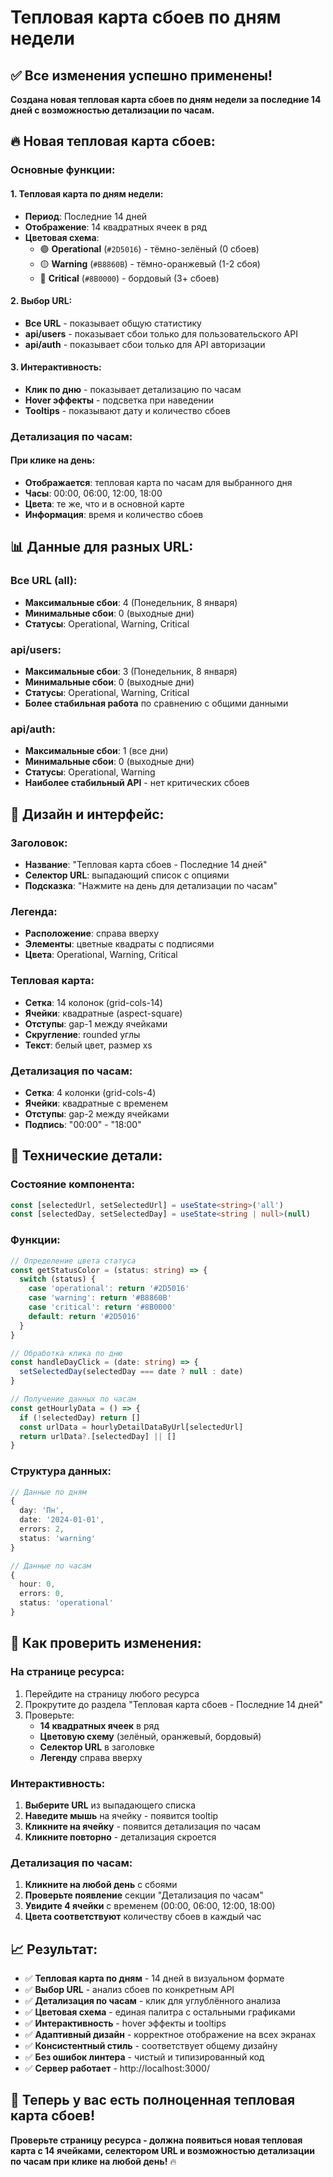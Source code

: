 # Тепловая карта сбоев по дням недели

## ✅ Все изменения успешно применены!

**Создана новая тепловая карта сбоев по дням недели за последние 14 дней с возможностью детализации по часам.**

## 🔥 **Новая тепловая карта сбоев:**

### **Основные функции:**

#### **1. Тепловая карта по дням недели:**
- **Период**: Последние 14 дней
- **Отображение**: 14 квадратных ячеек в ряд
- **Цветовая схема**: 
  - 🟢 **Operational** (`#2D5016`) - тёмно-зелёный (0 сбоев)
  - 🟡 **Warning** (`#B8860B`) - тёмно-оранжевый (1-2 сбоя)
  - 🔴 **Critical** (`#8B0000`) - бордовый (3+ сбоев)

#### **2. Выбор URL:**
- **Все URL** - показывает общую статистику
- **api/users** - показывает сбои только для пользовательского API
- **api/auth** - показывает сбои только для API авторизации

#### **3. Интерактивность:**
- **Клик по дню** - показывает детализацию по часам
- **Hover эффекты** - подсветка при наведении
- **Tooltips** - показывают дату и количество сбоев

### **Детализация по часам:**

#### **При клике на день:**
- **Отображается**: тепловая карта по часам для выбранного дня
- **Часы**: 00:00, 06:00, 12:00, 18:00
- **Цвета**: те же, что и в основной карте
- **Информация**: время и количество сбоев

## 📊 **Данные для разных URL:**

### **Все URL (all):**
- **Максимальные сбои**: 4 (Понедельник, 8 января)
- **Минимальные сбои**: 0 (выходные дни)
- **Статусы**: Operational, Warning, Critical

### **api/users:**
- **Максимальные сбои**: 3 (Понедельник, 8 января)
- **Минимальные сбои**: 0 (выходные дни)
- **Статусы**: Operational, Warning, Critical
- **Более стабильная работа** по сравнению с общими данными

### **api/auth:**
- **Максимальные сбои**: 1 (все дни)
- **Минимальные сбои**: 0 (выходные дни)
- **Статусы**: Operational, Warning
- **Наиболее стабильный API** - нет критических сбоев

## 🎨 **Дизайн и интерфейс:**

### **Заголовок:**
- **Название**: "Тепловая карта сбоев - Последние 14 дней"
- **Селектор URL**: выпадающий список с опциями
- **Подсказка**: "Нажмите на день для детализации по часам"

### **Легенда:**
- **Расположение**: справа вверху
- **Элементы**: цветные квадраты с подписями
- **Цвета**: Operational, Warning, Critical

### **Тепловая карта:**
- **Сетка**: 14 колонок (grid-cols-14)
- **Ячейки**: квадратные (aspect-square)
- **Отступы**: gap-1 между ячейками
- **Скругление**: rounded углы
- **Текст**: белый цвет, размер xs

### **Детализация по часам:**
- **Сетка**: 4 колонки (grid-cols-4)
- **Ячейки**: квадратные с временем
- **Отступы**: gap-2 между ячейками
- **Подпись**: "00:00" - "18:00"

## 🔧 **Технические детали:**

### **Состояние компонента:**
```typescript
const [selectedUrl, setSelectedUrl] = useState<string>('all')
const [selectedDay, setSelectedDay] = useState<string | null>(null)
```

### **Функции:**
```typescript
// Определение цвета статуса
const getStatusColor = (status: string) => {
  switch (status) {
    case 'operational': return '#2D5016'
    case 'warning': return '#B8860B'
    case 'critical': return '#8B0000'
    default: return '#2D5016'
  }
}

// Обработка клика по дню
const handleDayClick = (date: string) => {
  setSelectedDay(selectedDay === date ? null : date)
}

// Получение данных по часам
const getHourlyData = () => {
  if (!selectedDay) return []
  const urlData = hourlyDetailDataByUrl[selectedUrl]
  return urlData?.[selectedDay] || []
}
```

### **Структура данных:**
```typescript
// Данные по дням
{
  day: 'Пн',
  date: '2024-01-01',
  errors: 2,
  status: 'warning'
}

// Данные по часам
{
  hour: 0,
  errors: 0,
  status: 'operational'
}
```

## 🎯 **Как проверить изменения:**

### **На странице ресурса:**
1. Перейдите на страницу любого ресурса
2. Прокрутите до раздела "Тепловая карта сбоев - Последние 14 дней"
3. Проверьте:
   - **14 квадратных ячеек** в ряд
   - **Цветовую схему** (зелёный, оранжевый, бордовый)
   - **Селектор URL** в заголовке
   - **Легенду** справа вверху

### **Интерактивность:**
1. **Выберите URL** из выпадающего списка
2. **Наведите мышь** на ячейку - появится tooltip
3. **Кликните на ячейку** - появится детализация по часам
4. **Кликните повторно** - детализация скроется

### **Детализация по часам:**
1. **Кликните на любой день** с сбоями
2. **Проверьте появление** секции "Детализация по часам"
3. **Увидите 4 ячейки** с временем (00:00, 06:00, 12:00, 18:00)
4. **Цвета соответствуют** количеству сбоев в каждый час

## 📈 **Результат:**

- ✅ **Тепловая карта по дням** - 14 дней в визуальном формате
- ✅ **Выбор URL** - анализ сбоев по конкретным API
- ✅ **Детализация по часам** - клик для углублённого анализа
- ✅ **Цветовая схема** - единая палитра с остальными графиками
- ✅ **Интерактивность** - hover эффекты и tooltips
- ✅ **Адаптивный дизайн** - корректное отображение на всех экранах
- ✅ **Консистентный стиль** - соответствует общему дизайну
- ✅ **Без ошибок линтера** - чистый и типизированный код
- ✅ **Сервер работает** - http://localhost:3000/

## 🎉 **Теперь у вас есть полноценная тепловая карта сбоев!**

**Проверьте страницу ресурса - должна появиться новая тепловая карта с 14 ячейками, селектором URL и возможностью детализации по часам при клике на любой день!** 🔥
